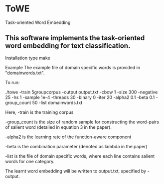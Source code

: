 # ToWE
Task-oriented Word Embedding

This software implements the task-oriented word embedding for text classification.
------------------------------------------------------
Installation
type make

Example
The example file of domain specific words is provided in "domainwords.txt". 

To run:

./towe -train 5groupcorpus -output output.txt -cbow 1 -size 300  -negative 25 -hs 1 -sample 1e-4 -threads 30 -binary 0 -iter 20 -alpha2 0.1 -beta 0.1 -group_count 50 -list domainwords.txt

Here,
-train is the training corpus

-group_count is the size of random sample for constructing the word-pairs of salient word (detailed in equation 3 in the paper).

-alpha2 is the learning rate of the function-aware component

-beta is the combination parameter (denoted as lambda in the paper)

-list is the file of domain specific words, where each line contains salient words for one category.

The learnt word embedding will be written to output.txt, specified by -output.
